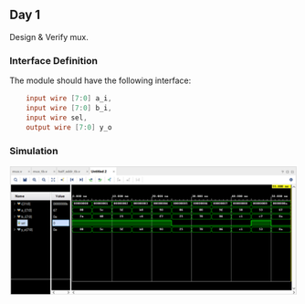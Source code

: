 ## Day 1
Design & Verify mux.

### Interface Definition
The module should have the following interface:
```verilog
    input wire [7:0] a_i,
    input wire [7:0] b_i,
    input wire sel,
    output wire [7:0] y_o
```

### Simulation
![mux](image/mux.png)
